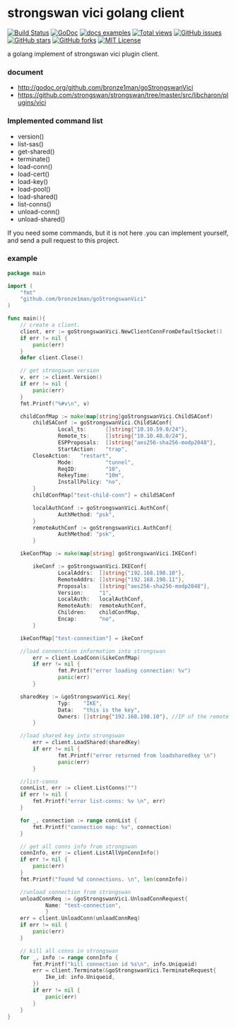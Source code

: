 strongswan vici golang client
=============================
[![Build Status](https://travis-ci.org/bronze1man/goStrongswanVici.svg)](https://travis-ci.org/bronze1man/goStrongswanVici)
[![GoDoc](https://godoc.org/github.com/bronze1man/goStrongswanVici?status.svg)](https://godoc.org/github.com/bronze1man/goStrongswanVici)
[![docs examples](https://sourcegraph.com/api/repos/github.com/bronze1man/goStrongswanVici/badges/docs-examples.png)](https://sourcegraph.com/github.com/bronze1man/goStrongswanVici)
[![Total views](https://sourcegraph.com/api/repos/github.com/bronze1man/goStrongswanVici/counters/views.png)](https://sourcegraph.com/github.com/bronze1man/goStrongswanVici)
[![GitHub issues](https://img.shields.io/github/issues/bronze1man/goStrongswanVici.svg)](https://github.com/bronze1man/goStrongswanVici/issues)
[![GitHub stars](https://img.shields.io/github/stars/bronze1man/goStrongswanVici.svg)](https://github.com/bronze1man/goStrongswanVici/stargazers)
[![GitHub forks](https://img.shields.io/github/forks/bronze1man/goStrongswanVici.svg)](https://github.com/bronze1man/goStrongswanVici/network)
[![MIT License](http://img.shields.io/badge/license-MIT-blue.svg?style=flat-square)](https://github.com/bronze1man/goStrongswanVici/blob/master/LICENSE)

a golang implement of strongswan vici plugin client.

### document
* http://godoc.org/github.com/bronze1man/goStrongswanVici
* https://github.com/strongswan/strongswan/tree/master/src/libcharon/plugins/vici

### Implemented command list
* version()
* list-sas()
* get-shared()
* terminate()
* load-conn()
* load-cert()
* load-key()
* load-pool()
* load-shared()
* list-conns()
* unload-conn()
* unload-shared()

If you need some commands, but it is not here .you can implement yourself, and send a pull request to this project.

### example
```go
package main

import (
	"fmt"
	"github.com/bronze1man/goStrongswanVici"
)

func main(){
    // create a client.
	client, err := goStrongswanVici.NewClientConnFromDefaultSocket()
	if err != nil {
		panic(err)
	}
	defer client.Close()

	// get strongswan version
	v, err := client.Version()
	if err != nil {
		panic(err)
	}
	fmt.Printf("%#v\n", v)

	childConfMap := make(map[string]goStrongswanVici.ChildSAConf)
        childSAConf := goStrongswanVici.ChildSAConf{
                Local_ts:      []string{"10.10.59.0/24"},
                Remote_ts:     []string{"10.10.40.0/24"},
                ESPProposals:  []string{"aes256-sha256-modp2048"},
                StartAction:   "trap",
		CloseAction:   "restart",
                Mode:          "tunnel",
                ReqID:         "10",
                RekeyTime:     "10m",
                InstallPolicy: "no",
        }
        childConfMap["test-child-conn"] = childSAConf

        localAuthConf := goStrongswanVici.AuthConf{
                AuthMethod: "psk",
        }
        remoteAuthConf := goStrongswanVici.AuthConf{
                AuthMethod: "psk",
        }

	ikeConfMap := make(map[string] goStrongswanVici.IKEConf)

        ikeConf := goStrongswanVici.IKEConf{
                LocalAddrs:  []string{"192.168.198.10"},
                RemoteAddrs: []string{"192.168.198.11"},
                Proposals:   []string{"aes256-sha256-modp2048"},
                Version:     "1",
                LocalAuth:   localAuthConf,
                RemoteAuth:  remoteAuthConf,
                Children:    childConfMap,
                Encap:       "no",
        }

	ikeConfMap["test-connection"] = ikeConf

	//load connenction information into strongswan
        err = client.LoadConn(&ikeConfMap)
        if err != nil {
                fmt.Printf("error loading connection: %v")
                panic(err)
        }

	sharedKey := &goStrongswanVici.Key{
                Typ:    "IKE",
                Data:   "this is the key",
                Owners: []string{"192.168.198.10"}, //IP of the remote host
        }

	//load shared key into strongswan
        err = client.LoadShared(sharedKey)
        if err != nil {
                fmt.Printf("error returned from loadsharedkey \n")
                panic(err)
        }

	//list-conns 
	connList, err := client.ListConns("")
	if err != nil {
		fmt.Printf("error list-conns: %v \n", err)
	}

	for _, connection := range connList {
		fmt.Printf("connection map: %v", connection)
	}	

	// get all conns info from strongswan
	connInfo, err := client.ListAllVpnConnInfo()
	if err != nil {
		panic(err)
	}
	fmt.Printf("found %d connections. \n", len(connInfo))

	//unload connection from strongswan
	unloadConnReq := &goStrongswanVici.UnloadConnRequest{
			Name: "test-connection",
			}
	err = client.UnloadConn(unloadConnReq)
	if err != nil {
		panic(err)
	}

	// kill all conns in strongswan
	for _, info := range connInfo {
		fmt.Printf("kill connection id %s\n", info.Uniqueid)
		err = client.Terminate(&goStrongswanVici.TerminateRequest{
			Ike_id: info.Uniqueid,
		})
		if err != nil {
			panic(err)
		}
	}
}
```
